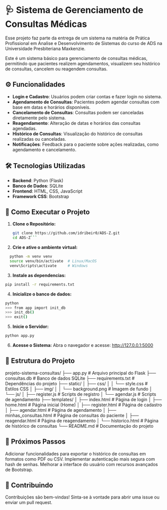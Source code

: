 #  🩺 Sistema de Gerenciamento de Consultas Médicas

Esse projeto faz parte da entrega de um sistema na matéria de Prática Profissional em Analise e Desenvolvimento de Sistemas do curso de ADS na Universidade Presbiteriana Maxkenzie.

Este é um sistema básico para gerenciamento de consultas médicas, permitindo que pacientes realizem agendamentos, visualizem seu histórico de consultas, cancelem ou reagendem consultas.

## ⚙️ Funcionalidades

- **Login e Cadastro**: Usuários podem criar contas e fazer login no sistema.
- **Agendamento de Consultas**: Pacientes podem agendar consultas com base em datas e horários disponíveis.
- **Cancelamento de Consultas**: Consultas podem ser canceladas diretamente pelo sistema.
- **Reagendamento**: Alteração de datas e horários das consultas agendadas.
- **Histórico de Consultas**: Visualização do histórico de consultas realizadas ou canceladas.
- **Notificações**: Feedback para o paciente sobre ações realizadas, como agendamento e cancelamento.

## 🛠️ Tecnologias Utilizadas

- **Backend**: Python (Flask)
- **Banco de Dados**: SQLite
- **Frontend**: HTML, CSS, JavaScript
- **Framework CSS**: Bootstrap

## 📝 Como Executar o Projeto

1. **Clone o Repositório:**
   ```bash
   git clone https://github.com/idribeir0/ADS-Z.git
   cd ADS-Z```
2. **Crie e ative o ambiente virtual:**
 ```bash
   python -m venv venv
   source venv/bin/activate  # Linux/MacOS
   venv\Scripts\activate     # Windows
```
3. **Instale as dependencias:**
```bash
pip install -r requirements.txt
```
4. **Inicialize o banco de dados:**
```bash
python
>>> from app import init_db
>>> init_db()
>>> exit()
```
5. **Inicie o Servidor:**
```bash
python app.py
```
6. **Acesse o Sistema:**
   Abra o navegador e acesse: http://127.0.0.1:5000

## 📂 Estrutura do Projeto
projeto-sistema-consultas/
├── app.py                   # Arquivo principal do Flask
├── consultas.db             # Banco de dados SQLite
├── requirements.txt         # Dependências do projeto
├── static/
│   ├── css/
│   │   └── style.css         # Estilos CSS
│   ├── img/
│   │   └── background.png    # Imagem de fundo
│   └── js/
│       ├── register.js       # Scripts de registro
│       └── agendar.js        # Scripts de agendamento
├── templates/
│   ├── index.html            # Página de login
│   ├── home.html             # Página inicial (Home)
│   ├── register.html         # Página de cadastro
│   ├── agendar.html          # Página de agendamento
│   ├── minhas_consultas.html # Página de consultas do paciente
│   ├── reagendar.html        # Página de reagendamento
│   └── historico.html        # Página de histórico de consultas
└── README.md                 # Documentação do projeto


## 🚀 Próximos Passos
Adicionar funcionalidades para exportar o histórico de consultas em formatos como PDF ou CSV.
Implementar autenticação mais segura com hash de senhas.
Melhorar a interface do usuário com recursos avançados de Bootstrap.

## 🤝 Contribuindo
Contribuições são bem-vindas! Sinta-se à vontade para abrir uma issue ou enviar um pull request.
